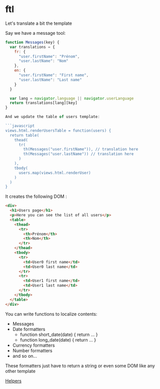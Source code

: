 # ftl

Let's translate a bit the template

Say we have a message tool:
```javascript
function Messages(key) {
  var translations = {
    fr: {
      "user.firstName": "Prénom",
      "user.lastName": "Nom"
    },
    en: {
      "user.firstName": "First name",
      "user.lastName": "Last name"
    }
  }

  var lang = navigator.language || navigator.userLanguage
  return translations[lang][key]
}

And we update the table of users template:

```javascript
views.html.renderUsersTable = function(users) {
  return table(
    thead(
      tr(
        th(Messages("user.firstName")), // translation here
        th(Messages("user.lastName")) // translation here
      )
    ),
    tbody(
      users.map(views.html.renderUser)
    )
  )
}
```

It creates the following DOM :

```html
<div>
  <h1>Users page</h1>
  <p>Here you can see the list of all users</p>
  <table>
    <thead>
      <tr>
        <th>Prénom</th>
        <th>Nom</th>
      </tr>
    </thead>
    <tbody>
      <tr>
        <td>User0 first name</td>
        <td>User0 last name</td>
      </tr>
      <tr>
        <td>User1 first name</td>
        <td>User1 last name</td>
      </tr>
    </tbody>
  </table>
</div>
```

You can write functions to localize contents:
* Messages
* Date formatters
  * function short_date(date) { return ... }
  * function long_date(date) { return ... }
* Currency formatters
* Number formatters
* and so on...

These formatters just have to return a string or even some DOM like any other template

[Helpers](helpers.md)
